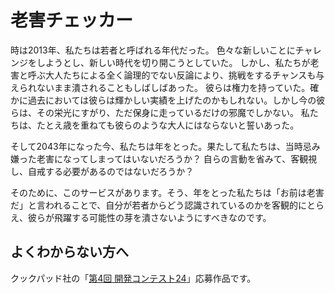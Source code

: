 # 老害チェッカー

時は2013年、私たちは若者と呼ばれる年代だった。
色々な新しいことにチャレンジをしようとし、新しい時代を切り開こうとしていた。
しかし、私たちが老害と呼ぶ大人たちによる全く論理的でない反論により、挑戦をするチャンスも与えられないまま潰されることもしばしばあった。
彼らは権力を持っていた。確かに過去においては彼らは輝かしい実績を上げたのかもしれない。しかし今の彼らは、その栄光にすがり、ただ保身に走っているだけの邪魔でしかない。
私たちは、たとえ歳を重ねても彼らのような大人にはならないと誓いあった。

そして2043年になった今、私たちは年をとった。果たして私たちは、当時忌み嫌った老害になってしまってはいないだろうか？
自らの言動を省みて、客観視し、自戒する必要があるのではないだろうか？

そのために、このサービスがあります。そう、年をとった私たちは「お前は老害だ」と言われることで、自分が若者からどう認識されているのかを客観的にとらえ、彼らが飛躍する可能性の芽を潰さないようにすべきなのです。

## よくわからない方へ

クックパッド社の「[第4回 開発コンテスト24](http://info.cookpad.com/24contest4)」応募作品です。
